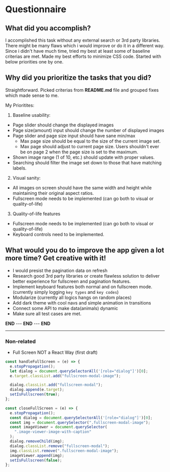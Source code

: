# Questionnaire

## What did you accomplish?

I accomplished this task without any external search or 3rd party libraries. There might be many flaws which i would improve or do it in a different way. Since i didn't have much time, tried my best at least some of baseline criterias are met. Made my best efforts to minimize CSS code.
Started with below priorities one by one.

## Why did you prioritize the tasks that you did?

Straightforward. Picked criterias from **README.md** file and grouped fixes which made sense to me.

My Prioritites:

1. Baseline usability:

- Page slider should change the displayed images
- Page size(amount) input should change the number of displayed images
- Page slider and page size input should have sane min/max
  - Max page size should be equal to the size of the current image set.
  - Max page should adjust to current page size. Users shouldn't ever be on page 2 when the page size is set to the maximum.
- Shown image range (1 of 10, etc.) should update with proper values.
- Searching should filter the image set down to those that have matching labels.

2. Visual sanity:

- All images on screen should have the same width and height while maintaining their original aspect ratios.
- Fullscreen mode needs to be implemented (can go both to visual or quality-of-life)

3. Quality-of-life features

- Fullscreen mode needs to be implemented (can go both to visual or quality-of-life)
- Keyboard controls need to be implemented.

## What would you do to improve the app given a lot more time? Get creative with it!

- I would presist the pagination data on refresh
- Research good 3rd party libraries or create flawless solution to deliver better experience for fullscreen and pagination features.
- Implement keyboard features both normal and on fullscreen mode. (currently simply logging `key types` and `key codes`)
- Modularize (currently all logics hangs on random places)
- Add dark theme with cool navs and simple animation in transitions
- Connect some API to make data(animals) dynamic
- Make sure all test cases are met.

**END** --- **END** --- **END**

---

### Non-related

- Full Screen NOT a React Way (first draft)

```js
const handleFullScreen = (e) => {
  e.stopPropagation();
  let dialog = document.querySelectorAll('[role="dialog"]')[0];
  e.target.classList.add("fullscreen-modal-image");

  dialog.classList.add("fullscreen-modal");
  dialog.append(e.target);
  setIsFullscreen(true);
};

const closeFullScreen = (e) => {
  e.stopPropagation();
  const dialog = document.querySelectorAll('[role="dialog"]')[0];
  const img = document.querySelector(".fullscreen-modal-image");
  const imageViewer = document.querySelector(
    ".image-viewer-image-with-caption"
  );
  dialog.removeChild(img);
  dialog.classList.remove("fullscreen-modal");
  img.classList.remove(".fullscreen-modal-image");
  imageViewer.append(img);
  setIsFullscreen(false);
};
```
